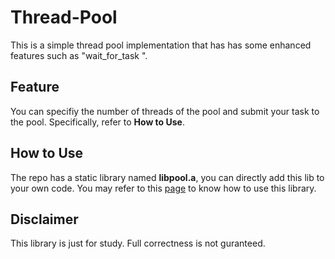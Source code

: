 # Thread-Pool
This is a simple thread pool implementation that has has some enhanced features such as  "wait_for_task ".

## Feature
You can specifiy the number of threads of the pool and submit your task to the pool. Specifically, refer to **How to Use**.

## How to Use
The repo has a static library named **libpool.a**, you can directly add this lib to your own code. 
You may refer to this [page](https://www.cs.virginia.edu/~cr4bd/4414/S2019/pool.html) to know how to use this library.

## Disclaimer
This library is just for study. Full correctness is not guranteed. 
